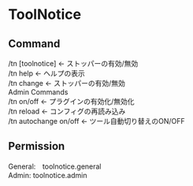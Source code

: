 # ToolNotice  
  
## Command  
/tn [toolnotice] <- ストッパーの有効/無効  
/tn help <- ヘルプの表示  
/tn change <- ストッパーの有効/無効  
Admin Commands  
/tn on/off <- プラグインの有効化/無効化  
/tn reload <- コンフィグの再読み込み  
/tn autochange on/off <- ツール自動切り替えのON/OFF  
  
## Permission  
General:　toolnotice.general  
Admin: toolnotice.admin  
